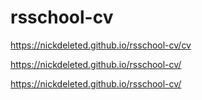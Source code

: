 # rsschool-cv

https://nickdeleted.github.io/rsschool-cv/cv

https://nickdeleted.github.io/rsschool-cv/

https://nickdeleted.github.io/rsschool-cv/
